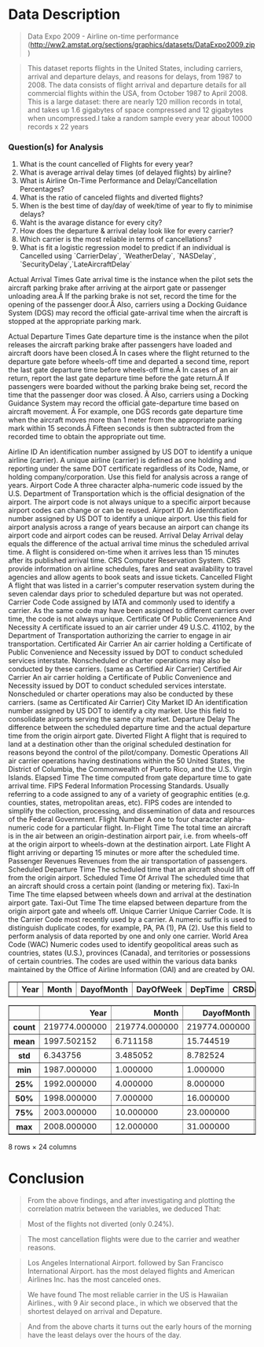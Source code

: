 
# Data Description
>Data Expo 2009 - Airline on-time performance (http://ww2.amstat.org/sections/graphics/datasets/DataExpo2009.zip)

>This dataset reports flights in the United States, including carriers, arrival and departure delays, and reasons for delays, from 1987 to 2008.
>The data consists of flight arrival and departure details for all commercial flights within the USA, from October 1987 to April 2008. This is a large dataset: there are nearly 120 million records in total, and takes up 1.6 gigabytes of space compressed and 12 gigabytes when uncompressed.I take a random sample every year about 10000 records x 22 years 

### Question(s) for Analysis
<ol>
        <li> What is the count cancelled of Flights for every year?</li>
        <li> What is average arrival delay times (of delayed flights) by airline?</li>
        <li> What is Airline On-Time Performance and Delay/Cancellation Percentages?</li>
        <li> What is the ratio of canceled flights and diverted flights?</li>
        <li> When is the best time of day/day of week/time of year to fly to minimise delays?</li>
        <li> Waht is  the avarage distance for every city?</li>
        <li> How does the departure & arrival delay look like for every carrier?</li>
        <li>Which carrier is the most reliable in terms of cancellations?</li>
        <li> What is fit a logistic regression model to predict if an individual is Cancelled using `CarrierDelay`, `WeatherDelay`, `NASDelay`, `SecurityDelay`,`LateAircraftDelay`
 </li>
</ol>

<table border="1" class="dataframe">
  <thead>
    <tr style="text-align: right;">
      <th></th>
      <th>Year</th>
      <th>Month</th>
      <th>DayofMonth</th>
      <th>DayOfWeek</th>
      <th>DepTime</th>
      <th>CRSDepTime</th>
      <th>ArrTime</th>
      <th>CRSArrTime</th>
      <th>UniqueCarrier</th>
      <th>FlightNum</th>
      <th>...</th>
      <th>TaxiIn</th>
      <th>TaxiOut</th>
      <th>Cancelled</th>
      <th>CancellationCode</th>
      <th>Diverted</th>
      <th>CarrierDelay</th>
      <th>WeatherDelay</th>
      <th>NASDelay</th>
      <th>SecurityDelay</th>
      <th>LateAircraftDelay</th>
    </tr>
  </thead>
  <tbody>


Actual Arrival Times	Gate arrival time is the instance when the pilot sets the aircraft parking brake after arriving at the airport gate or passenger unloading area.Â  If the                         parking brake is not set, record the time for the opening of the passenger door.Â  Also, carriers using a Docking Guidance System (DGS) may record the                           official gate-arrival time when the aircraft is stopped at the appropriate parking mark.
          
Actual Departure Times	Gate departure time is the instance when the pilot releases the aircraft parking brake after passengers have loaded and aircraft doors have been closed.Â                         In cases where the flight returned to the departure gate before wheels-off time and departed a second time, report the last gate departure time before                           wheels-off time.Â  In cases of an air return, report the last gate departure time before the gate return.Â  If passengers were boarded without the                               parking brake being set, record the time that the passenger door was closed. Â Also, carriers using a Docking Guidance System may record the official                             gate-departure time based on aircraft movement. Â For example, one DGS records gate departure time when the aircraft moves more than 1 meter from the                             appropriate parking mark within 15 seconds.Â  Fifteen seconds is then subtracted from the recorded time to obtain the appropriate out time.
          
Airline ID	An identification number assigned by US DOT to identify a unique airline (carrier). A unique airline (carrier) is defined as one holding and reporting under the same DOT certificate regardless of its Code, Name, or holding company/corporation. Use this field for analysis across a range of years.
Airport Code	A three character alpha-numeric code issued by the U.S. Department of Transportation which is the official designation of the airport. The airport code is not always unique to a specific airport because airport codes can change or can be reused.
Airport ID	An identification number assigned by US DOT to identify a unique airport. Use this field for airport analysis across a range of years because an airport can change its airport code and airport codes can be reused.
Arrival Delay	Arrival delay equals the difference of the actual arrival time minus the scheduled arrival time. A flight is considered on-time when it arrives less than 15 minutes after its published arrival time.
CRS	Computer Reservation System. CRS provide information on airline schedules, fares and seat availability to travel agencies and allow agents to book seats and issue tickets.
Cancelled Flight	A flight that was listed in a carrier's computer reservation system during the seven calendar days prior to scheduled departure but was not operated.
Carrier Code	Code assigned by IATA and commonly used to identify a carrier. As the same code may have been assigned to different carriers over time, the code is not always unique.
Certificate Of Public Convenience And Necessity	A certificate issued to an air carrier under 49 U.S.C. 41102, by the Department of Transportation authorizing the carrier to engage in air transportation.
Certificated Air Carrier	An air carrier holding a Certificate of Public Convenience and Necessity issued by DOT to conduct scheduled services interstate. Nonscheduled or charter operations may also be conducted by these carriers. (same as Certified Air Carrier)
Certified Air Carrier	An air carrier holding a Certificate of Public Convenience and Necessity issued by DOT to conduct scheduled services interstate. Nonscheduled or charter operations may also be conducted by these carriers. (same as Certificated Air Carrier)
City Market ID	An identification number assigned by US DOT to identify a city market. Use this field to consolidate airports serving the same city market.
Departure Delay	The difference between the scheduled departure time and the actual departure time from the origin airport gate.
Diverted Flight	A flight that is required to land at a destination other than the original scheduled destination for reasons beyond the control of the pilot/company.
Domestic Operations	All air carrier operations having destinations within the 50 United States, the District of Columbia, the Commonwealth of Puerto Rico, and the U.S. Virgin Islands.
Elapsed Time	The time computed from gate departure time to gate arrival time.
FIPS	Federal Information Processing Standards. Usually referring to a code assigned to any of a variety of geographic entities (e.g. counties, states, metropolitan areas, etc). FIPS codes are intended to simplify the collection, processing, and dissemination of data and resources of the Federal Government.
Flight Number	A one to four character alpha-numeric code for a particular flight.
In-Flight Time	The total time an aircraft is in the air between an origin-destination airport pair, i.e. from wheels-off at the origin airport to wheels-down at the destination airport.
Late Flight	A flight arriving or departing 15 minutes or more after the scheduled time.
Passenger Revenues	Revenues from the air transportation of passengers.
Scheduled Departure Time	The scheduled time that an aircraft should lift off from the origin airport.
Scheduled Time Of Arrival	The scheduled time that an aircraft should cross a certain point (landing or metering fix).
Taxi-In Time	The time elapsed between wheels down and arrival at the destination airport gate.
Taxi-Out Time	The time elapsed between departure from the origin airport gate and wheels off.
Unique Carrier	Unique Carrier Code. It is the Carrier Code most recently used by a carrier. A numeric suffix is used to distinguish duplicate codes, for example, PA, PA (1), PA (2). Use this field to perform analysis of data reported by one and only one carrier.
World Area Code (WAC)	Numeric codes used to identify geopolitical areas such as countries, states (U.S.), provinces (Canada), and territories or possessions of certain countries. The codes are used within the various data banks maintained by the Office of Airline Information (OAI) and are created by OAI.
          
          
<div>
<table border="1" class="dataframe">
  <thead>
    <tr style="text-align: right;">
      <th></th>
      <th>Year</th>
      <th>Month</th>
      <th>DayofMonth</th>
      <th>DayOfWeek</th>
      <th>DepTime</th>
      <th>CRSDepTime</th>
      <th>ArrTime</th>
      <th>CRSArrTime</th>
      <th>FlightNum</th>
      <th>ActualElapsedTime</th>
      <th>...</th>
      <th>Distance</th>
      <th>TaxiIn</th>
      <th>TaxiOut</th>
      <th>Cancelled</th>
      <th>Diverted</th>
      <th>CarrierDelay</th>
      <th>WeatherDelay</th>
      <th>NASDelay</th>
      <th>SecurityDelay</th>
      <th>LateAircraftDelay</th>
    </tr>
  </thead>
  <tbody>
    <tr>
      <th>count</th>
      <td>219774.000000</td>
      <td>219774.000000</td>
      <td>219774.000000</td>
      <td>219774.000000</td>
      <td>219774.000000</td>
      <td>219774.000000</td>
      <td>219774.000000</td>
      <td>219774.000000</td>
      <td>219774.000000</td>
      <td>219774.000000</td>
      <td>...</td>
      <td>219774.000000</td>
      <td>219774.000000</td>
      <td>219774.000000</td>
      <td>219774.000000</td>
      <td>219774.000000</td>
      <td>219774.000000</td>
      <td>219774.000000</td>
      <td>219774.000000</td>
      <td>219774.000000</td>
      <td>219774.000000</td>
    </tr>
    <tr>
      <th>mean</th>
      <td>1997.502152</td>
      <td>6.711158</td>
      <td>15.744519</td>
      <td>3.943005</td>
      <td>1348.220397</td>
      <td>1333.890829</td>
      <td>1493.122064</td>
      <td>1489.294821</td>
      <td>1269.664692</td>
      <td>118.835624</td>
      <td>...</td>
      <td>694.925453</td>
      <td>6.394189</td>
      <td>15.057632</td>
      <td>0.018660</td>
      <td>0.002407</td>
      <td>3.684090</td>
      <td>0.796257</td>
      <td>4.080690</td>
      <td>0.024824</td>
      <td>4.792424</td>
    </tr>
    <tr>
      <th>std</th>
      <td>6.343756</td>
      <td>3.485052</td>
      <td>8.782524</td>
      <td>1.989349</td>
      <td>471.484529</td>
      <td>476.102868</td>
      <td>491.560838</td>
      <td>492.867681</td>
      <td>1303.096990</td>
      <td>67.319189</td>
      <td>...</td>
      <td>545.706803</td>
      <td>16.867218</td>
      <td>8.376344</td>
      <td>0.135322</td>
      <td>0.049002</td>
      <td>9.667764</td>
      <td>4.770863</td>
      <td>7.595746</td>
      <td>0.446194</td>
      <td>9.412188</td>
    </tr>
    <tr>
      <th>min</th>
      <td>1987.000000</td>
      <td>1.000000</td>
      <td>1.000000</td>
      <td>1.000000</td>
      <td>1.000000</td>
      <td>0.000000</td>
      <td>1.000000</td>
      <td>0.000000</td>
      <td>1.000000</td>
      <td>3.000000</td>
      <td>...</td>
      <td>11.000000</td>
      <td>0.000000</td>
      <td>0.000000</td>
      <td>0.000000</td>
      <td>0.000000</td>
      <td>0.000000</td>
      <td>0.000000</td>
      <td>0.000000</td>
      <td>0.000000</td>
      <td>0.000000</td>
    </tr>
    <tr>
      <th>25%</th>
      <td>1992.000000</td>
      <td>4.000000</td>
      <td>8.000000</td>
      <td>2.000000</td>
      <td>939.000000</td>
      <td>930.000000</td>
      <td>1122.000000</td>
      <td>1115.000000</td>
      <td>435.000000</td>
      <td>70.000000</td>
      <td>...</td>
      <td>304.000000</td>
      <td>4.000000</td>
      <td>11.000000</td>
      <td>0.000000</td>
      <td>0.000000</td>
      <td>3.684010</td>
      <td>0.796138</td>
      <td>4.080364</td>
      <td>0.024820</td>
      <td>4.791959</td>
    </tr>
    <tr>
      <th>50%</th>
      <td>1998.000000</td>
      <td>7.000000</td>
      <td>16.000000</td>
      <td>4.000000</td>
      <td>1341.000000</td>
      <td>1325.000000</td>
      <td>1509.000000</td>
      <td>1519.000000</td>
      <td>885.000000</td>
      <td>102.000000</td>
      <td>...</td>
      <td>539.000000</td>
      <td>6.394364</td>
      <td>15.057433</td>
      <td>0.000000</td>
      <td>0.000000</td>
      <td>3.684010</td>
      <td>0.796138</td>
      <td>4.080364</td>
      <td>0.024820</td>
      <td>4.791959</td>
    </tr>
    <tr>
      <th>75%</th>
      <td>2003.000000</td>
      <td>10.000000</td>
      <td>23.000000</td>
      <td>6.000000</td>
      <td>1732.000000</td>
      <td>1726.000000</td>
      <td>1911.000000</td>
      <td>1911.000000</td>
      <td>1626.000000</td>
      <td>149.000000</td>
      <td>...</td>
      <td>931.000000</td>
      <td>6.394364</td>
      <td>15.057433</td>
      <td>0.000000</td>
      <td>0.000000</td>
      <td>3.684010</td>
      <td>0.796138</td>
      <td>4.080364</td>
      <td>0.024820</td>
      <td>4.791959</td>
    </tr>
    <tr>
      <th>max</th>
      <td>2008.000000</td>
      <td>12.000000</td>
      <td>31.000000</td>
      <td>7.000000</td>
      <td>2519.000000</td>
      <td>2359.000000</td>
      <td>2630.000000</td>
      <td>2400.000000</td>
      <td>9584.000000</td>
      <td>1637.000000</td>
      <td>...</td>
      <td>4962.000000</td>
      <td>1452.000000</td>
      <td>286.000000</td>
      <td>1.000000</td>
      <td>1.000000</td>
      <td>1039.000000</td>
      <td>935.000000</td>
      <td>389.000000</td>
      <td>104.000000</td>
      <td>492.000000</td>
    </tr>
  </tbody>
</table>
<p>8 rows × 24 columns</p>
</div>


# Conclusion

>From the above findings, and after investigating and plotting the correlation matrix between the variables, we deduced That:

>Most of the flights not diverted (only 0.24%).

>The most cancellation flights were due to the carrier and weather reasons.

>Los Angeles International Airport. followed by San Francisco International Airport. has the most delayed flights and American Airlines Inc. has the most canceled ones.

>We have found The most reliable carrier in the US is Hawaiian Airlines., with 9 Air second place., in which we observed that the shortest delayed on arrival and Depature.

>And from the above charts it turns out the early hours of the morning have the least delays over the hours of the day.
